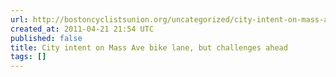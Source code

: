 ```yaml
---
url: http://bostoncyclistsunion.org/uncategorized/city-intent-on-mass-ave-bike-lane-but-challenges-ahead/
created_at: 2011-04-21 21:54 UTC
published: false
title: City intent on Mass Ave bike lane, but challenges ahead
tags: []
---
```



